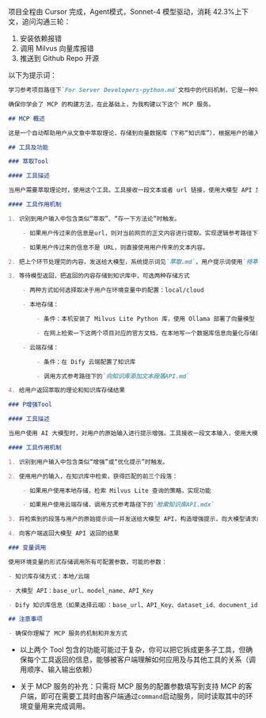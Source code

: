 项目全程由 Cursor 完成，Agent模式，Sonnet-4 模型驱动，消耗 42.3%上下文，追问沟通三轮：
1. 安装依赖报错
2. 调用 Milvus 向量库报错
3. 推送到 Github Repo 开源

以下为提示词：
```md
学习参考项目路径下`For Server Developers-python.md`文档中的代码机制，它是一种叫做 MCP 的协议，这个协议可以根据用户提出的需求自动为大语言模型构建上下文。

确保你学会了 MCP 的构建方法，在此基础上，为我构建以下这个 MCP 服务。

## MCP 概述

这是一个自动帮助用户从文章中萃取理论，存储到向量数据库（下称“知识库”），根据用户的输入自动从知识库中调用方法论，构建更增强提示词的 MCP 服务，名字叫“better_prompts”。

## 工具及功能

### 萃取Tool

#### 工具描述

当用户需要萃取理论时，使用这个工具。工具接收一段文本或者 url 链接，使用大模型 API 加工后萃取其中的理论，存储到知识库中，告知用户存取结果和内容。

#### 工具作用机制

1. 识别到用户输入中包含类似“萃取”、“存一下方法论”时触发。

	- 如果用户传过来的信息是url，则对当前网页的正文内容进行提取。实现逻辑参考路径下`fetch`项目的实现（它本身也是一个 MCP 服务）

	- 如果用户传过来的信息不是 URL，则直接使用用户传来的文本内容。

2. 把上个环节处理完的内容，发送给大模型，系统提示词见`萃取.md`，用户提示词使用`待萃取方法论的文章：\n<content>\n${content}\n</content>`

3. 等待模型返回，把返回的内容存储到知识库中，可选两种存储方式

	- 两种方式如何选择取决于用户在环境变量中的配置：local/cloud

	- 本地存储：

		- 条件：本机安装了 Milvus Lite Python 库，使用 Ollama 部署了向量模型 nomic-embed-text:latest

		- 在网上检索一下这两个项目对应的官方文档，在本地写一个数据库信息向量化存储的实现

	- 云端存储：

		- 条件：在 Dify 云端配置了知识库

		- 调用方式参考路径下的`向知识库添加文本段落API.md`

4. 给用户返回萃取的理论和知识库存储结果

### P增强Tool

#### 工具描述

当用户使用 AI 大模型时，对用户的原始输入进行提示增强。工具接收一段文本输入，使用大模型 API 加工后获得增强的提示，返回增强的提示。

#### 工具作用机制

1. 识别到用户输入中包含类似“增强”或“优化提示”时触发。

2. 使用用户的输入，在知识库中检索，获得匹配的前三个段落：

	- 如果用户使用本地存储，检索 Milvus Lite 查询的策略，实现功能

	- 如果用户使用云端存储，调用方式参考路径下的`检索知识库API.mdx`

3. 将检索到的段落与用户的原始提示词一并发送给大模型 API，构造增强提示，向大模型请求的系统提示词见`make_prompt.md`,用户提示词使用`用户需求：\n<user_query>\n${user_input}\n</user_query>\n可选方法论支持\n<methodology>\n${results}\n</methodology>`

4. 向客户端返回大模型 API 返回的结果

### 变量调用

使用环境变量的形式存储调用所有可配置参数，可能的参数：

- 知识库存储方式：本地/云端

- 大模型 API：base_url、model_name、API_Key

- Dify 知识库信息（如果选择云端）：base_url、API_Key、dataset_id、document_id

## 注意事项

- 确保你理解了 MCP 服务的机制和开发方式
```
- 以上两个 Tool 包含的功能可能过于复杂，你可以把它拆成更多子工具，但确保每个工具返回的信息，能够被客户端理解如何应用及与其他工具的关系（调用顺序、输入输出依赖）

- 关于 MCP 服务的补充：只需将 MCP 服务的配置参数填写到支持 MCP 的客户端，即可在需要工具时由客户端通过`command`启动服务，同时读取其中的环境变量用来完成调用。
